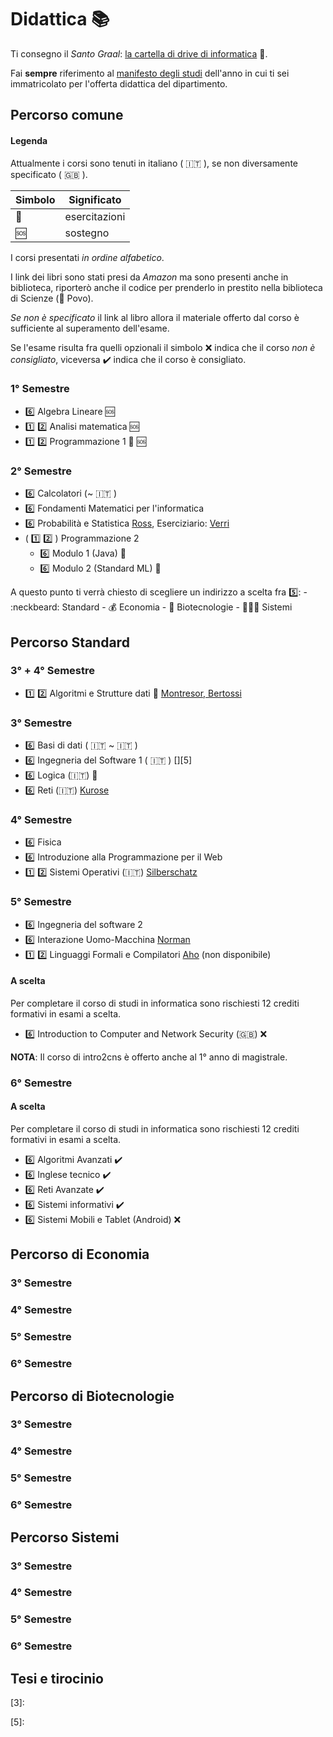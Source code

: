 # Didattica :books:

Ti consegno il _Santo Graal_: [la cartella di drive di informatica](https://bit.ly/drive-folder) 📁.

Fai __sempre__ riferimento al [manifesto degli studi]() dell'anno in cui ti sei immatricolato per l'offerta didattica del dipartimento.

## Percorso comune

#### Legenda

Attualmente i corsi sono tenuti in italiano ( :it: ), se non diversamente specificato ( :gb: ).

| Simbolo | Significato    |
| --      | ---            |
| 🧪      | esercitazioni |
| 🆘      | sostegno      |

I corsi presentati _in ordine alfabetico_.

I link dei libri sono stati presi da _Amazon_ ma sono presenti anche in biblioteca, riporterò anche il codice per prenderlo in prestito nella biblioteca di Scienze (📍 Povo).

_Se non è specificato_ il link al libro allora il materiale offerto dal corso è sufficiente al superamento dell'esame.

Se l'esame risulta fra quelli opzionali il simbolo ❌ indica che il corso _non è consigliato_, viceversa ✔️ indica che il corso è consigliato.

### 1° Semestre

- :six: Algebra Lineare 🆘
- :one: :two: Analisi matematica 🆘
- :one: :two: Programmazione 1 🧪 🆘

### 2° Semestre

- :six: Calcolatori (~ :it: )
- :six: Fondamenti Matematici per l'informatica
- :six: Probabilità e Statistica [Ross][1], Eserciziario: [Verri][2]
- ( :one: :two: ) Programmazione 2
	- :six: Modulo 1 (Java) 🧪
	- :six: Modulo 2 (Standard ML) 🧪

A questo punto ti verrà chiesto di scegliere un indirizzo a scelta fra 5️⃣:
	- :neckbeard: Standard
	- 💰 Economia
	- 🧬 Biotecnologie
	- 👨🏻‍💻 Sistemi

## Percorso Standard

### 3° + 4° Semestre

- :one: :two: Algoritmi e Strutture dati 🧪 [Montresor, Bertossi][4]

### 3° Semestre

- :six: Basi di dati ( :it: ~ :it: )
- :six: Ingegneria del Software 1 ( :it: ) [][5]
- :six: Logica (:it:) 🧪
- :six: Reti (:it:) [Kurose][6]

### 4° Semestre

- :six: Fisica
- :six: Introduzione alla Programmazione per il Web
- :one: :two: Sistemi Operativi (:it:) [Silberschatz][7]

### 5° Semestre

- :six: Ingegneria del software 2
- :six: Interazione Uomo-Macchina [Norman][8]
- :one: :two: Linguaggi Formali e Compilatori [Aho][9] (non disponibile)

#### A scelta

Per completare il corso di studi in informatica sono rischiesti 12 crediti formativi in esami a scelta.

- :six: Introduction to Computer and Network Security (:gb:) ❌

__NOTA__: Il corso di intro2cns è offerto anche al 1° anno di magistrale.

### 6° Semestre

#### A scelta

Per completare il corso di studi in informatica sono rischiesti 12 crediti formativi in esami a scelta.

- :six: Algoritmi Avanzati ✔️
- :six: Inglese tecnico ✔️
- :six: Reti Avanzate ✔️
- :six: Sistemi informativi ✔️
- :six: Sistemi Mobili e Tablet (Android) ❌


## Percorso di Economia
### 3° Semestre
### 4° Semestre
### 5° Semestre
### 6° Semestre


## Percorso di Biotecnologie
### 3° Semestre
### 4° Semestre
### 5° Semestre
### 6° Semestre


## Percorso Sistemi
### 3° Semestre
### 4° Semestre
### 5° Semestre
### 6° Semestre


## Tesi e tirocinio


[1]: https://www.amazon.it/Probabilità-statistica-lingegneria-scienze-Sheldon/dp/8891609943/

[2]: https://www.amazon.it/Probabilità-statistica-esercizi-desame-risolti/dp/8893850095/

[3]:

[4]: https://www.amazon.it/Algoritmi-strutture-dati-Alan-Bertossi/dp/8825173954

[5]:

[6]: https://www.amazon.it/calcolatori-internet-approccio-top-down-aggiornamento/dp/8891902543/

[7]: https://www.amazon.it/Sistemi-operativi-Concetti-ed-esempi/dp/8865183713/

[8]: https://www.amazon.it/Design-Everyday-Things-Donald-Norman/dp/B01615JDB4/

[9]: https://www.amazon.it/Compilers-Principles-Techniques-Jeffrey-Hardcover/dp/B00MXIK9BC/
